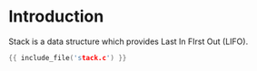 # Introduction

Stack is a data structure which provides
Last In FIrst Out (LIFO).

```c
{{ include_file('stack.c') }}
```
